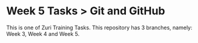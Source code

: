 # Week 5 Tasks > Git and GitHub

This is one of Zuri Training Tasks. This repository has 3 branches, namely: Week 3, Week 4 and Week 5.